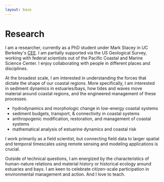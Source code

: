 ```yaml
---
layout: base
---
```


<div class="block"> 

# Research

I am a researcher, currently as a PhD student under Mark Stacey in UC Berkeley's <a href="https://ce.berkeley.edu/">CEE</a>. I am partially supported via the US Geological Survey, working with federal scientists out of the Pacific Coastal and Marine Science Center.  I enjoy collaborating with people in different places and disciplines. 

At the broadest scale, I am interested in understanding the forces that dictate the shape of our coastal regions. More specifically, I am interested in sediment dynamics in estuaries/bays, how tides and waves move material around coastal regions, and the engineered management of these processes. 
- hydrodynamics and morphologic change in low-energy coastal systems
- sediment budgets, transport, & connectivity in coastal systems
- anthropogenic modification, restoration, and management of coastal systems
- mathematical analysis of estuarine dynamics and coastal risk

I work primarily as a field scientist, but connecting field data to larger spatial and temporal timescales using remote sensing and modeling applications is crucial. 

Outside of technical questions, I am energized by the characteristics of human-nature relations and material history or historical ecology around estuaries and bays. I am keen to celebrate citizen-scale participation in environmental management and action. And I love to teach. 

</div>